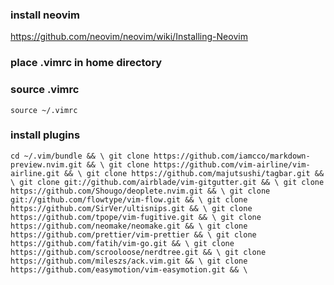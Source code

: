 ### install neovim

https://github.com/neovim/neovim/wiki/Installing-Neovim

### place .vimrc in home directory

### source .vimrc
`source ~/.vimrc`

### install plugins 
`cd ~/.vim/bundle && \
git clone https://github.com/iamcco/markdown-preview.nvim.git && \
git clone https://github.com/vim-airline/vim-airline.git && \
git clone https://github.com/majutsushi/tagbar.git && \
git clone git://github.com/airblade/vim-gitgutter.git && \
git clone https://github.com/Shougo/deoplete.nvim.git && \
git clone git://github.com/flowtype/vim-flow.git && \
git clone https://github.com/SirVer/ultisnips.git && \
git clone https://github.com/tpope/vim-fugitive.git && \
git clone https://github.com/neomake/neomake.git && \
git clone https://github.com/prettier/vim-prettier && \
git clone https://github.com/fatih/vim-go.git && \
git clone https://github.com/scrooloose/nerdtree.git && \
git clone https://github.com/mileszs/ack.vim.git && \
git clone https://github.com/easymotion/vim-easymotion.git && \`

